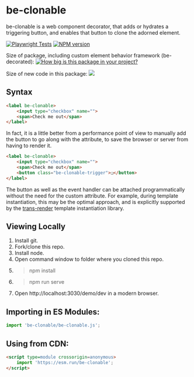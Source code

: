 # be-clonable

be-clonable is a web component decorator, that adds or hydrates a triggering button, and enables that button to clone the adorned element.

[![Playwright Tests](https://github.com/bahrus/be-clonable/actions/workflows/CI.yml/badge.svg?branch=baseline)](https://github.com/bahrus/be-clonable/actions/workflows/CI.yml)
[![NPM version](https://badge.fury.io/js/be-clonable.png)](http://badge.fury.io/js/be-clonable)

Size of package, including custom element behavior framework (be-decorated): [![How big is this package in your project?](https://img.shields.io/bundlephobia/minzip/be-clonable?style=for-the-badge)](https://bundlephobia.com/result?p=be-clonable)

Size of new code in this package: <img src="http://img.badgesize.io/https://cdn.jsdelivr.net/npm/be-clonable?compression=gzip">


## Syntax

```html
<label be-clonable>
    <input type="checkbox" name="">
    <span>Check me out</span>
</label>
```

In fact, it is a little better from a performance point of view to manually add the button to go along with the attribute, to save the browser or server from having to render it.

```html
<label be-clonable>
    <input type="checkbox" name="">
    <span>Check me out</span>
    <button class="be-clonable-trigger">❏</button>
</label>
```



The button as well as the event handler can be attached programmatically without the need for the custom attribute.  For example, during template instantiation, this may be the optimal approach, and is explicitly supported by the [trans-render](https://github.com/bahrus/trans-render#extending-tr-dtr-horizontally) template instantiation library.


## Viewing Locally

1.  Install git.
2.  Fork/clone this repo.
3.  Install node.
4.  Open command window to folder where you cloned this repo.
5.  > npm install
6.  > npm run serve
7.  Open http://localhost:3030/demo/dev in a modern browser.

## Importing in ES Modules:

```JavaScript
import 'be-clonable/be-clonable.js';
```

## Using from CDN:

```html
<script type=module crossorigin=anonymous>
    import 'https://esm.run/be-clonable';
</script>
```



